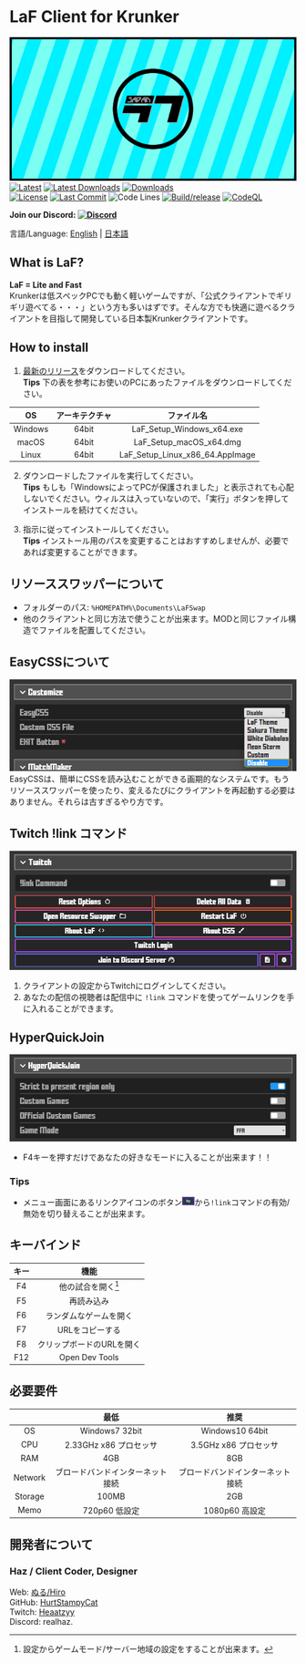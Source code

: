 # LaF Client for Krunker

![TitleImage](./app/img/social.png)</br>
[![Latest](https://img.shields.io/github/v/release/LaFClient/LaF)](https://github.com/LaFClient/LaF/releases/latest)
[![Latest Downloads](https://img.shields.io/github/downloads/LaFClient/LaF/latest/total)](https://github.com/LaFClient/LaF/releases/latest)
[![Downloads](https://img.shields.io/github/downloads/LaFClient/LaF/total?logo=appveyor)](https://github.com/LaFClient/LaF/releases)</br>
[![License](https://img.shields.io/github/license/LaFClient/LaF)](https://github.com/LaFClient/LaF/blob/master/LICENSE)
[![Last Commit](https://img.shields.io/github/last-commit/LaFClient/LaF/master)](https://github.com/LaFClient/LaF/tree/master)
![Code Lines](https://img.shields.io/tokei/lines/github/LaFClient/LaF)
[![Build/release](https://github.com/LaFClient/LaF/actions/workflows/build.yml/badge.svg)](https://github.com/LaFClient/LaF/actions/workflows/build.yml)
[![CodeQL](https://github.com/LaFClient/LaF/actions/workflows/codeql-analysis.yml/badge.svg)](https://github.com/LaFClient/LaF/actions/workflows/codeql-analysis.yml)

**Join our Discord: [![Discord](https://discord.com/api/guilds/911130667448954880/widget.png)](https://discord.gg/9M9TgDRt9G)**

言語/Language: [English](https://github.com/LaFClient/LaF/blob/master/README.md) | [日本語](https://github.com/LaFClient/LaF/blob/master/README_JA.md)

## What is LaF?

**LaF = Lite and Fast**</br>
Krunkerは低スペックPCでも動く軽いゲームですが、「公式クライアントでギリギリ遊べてる・・・」という方も多いはずです。そんな方でも快適に遊べるクライアントを目指して開発している日本製Krunkerクライアントです。

## How to install

1. [最新のリリース](https://github.com/LaFClient/LaF/releases/latest)をダウンロードしてください。\
**Tips** 下の表を参考にお使いのPCにあったファイルをダウンロードしてください。

|   OS    | アーキテクチャ |           ファイル名            |
| :-----: | :------------: | :-----------------------------: |
| Windows |    64bit     |    LaF_Setup_Windows_x64.exe    |
|  macOS  |    64bit     |     LaF_Setup_macOS_x64.dmg     |
|  Linux  |    64bit     | LaF_Setup_Linux_x86_64.AppImage |

2. ダウンロードしたファイルを実行してください。\
**Tips** もしも「WindowsによってPCが保護されました」と表示されても心配しないでください。ウィルスは入っていないので、「実行」ボタンを押してインストールを続けてください。

3. 指示に従ってインストールしてください。\
**Tips** インストール用のパスを変更することはおすすめしませんが、必要であれば変更することができます。

## リソーススワッパーについて

- フォルダーのパス: `%HOMEPATH%\Documents\LaFSwap`
- 他のクライアントと同じ方法で使うことが出来ます。MODと同じファイル構造でファイルを配置してください。

## EasyCSSについて

![EasyCSS](./app/img/readme/easycss-1.png)\
EasyCSSは、簡単にCSSを読み込むことができる画期的なシステムです。もうリソーススワッパーを使ったり、変えるたびにクライアントを再起動する必要はありません。それらは古すぎるやり方です。

## Twitch !link コマンド

![Twitch Login](./app/img/readme/twitch-1.png)

1. クライアントの設定からTwitchにログインしてください。
2. あなたの配信の視聴者は配信中に `!link` コマンドを使ってゲームリンクを手に入れることができます。

## HyperQuickJoin

![HyperQuickJoin](./app/img/readme/hyperquickjoin-1.png)

- F4キーを押すだけであなたの好きなモードに入ることが出来ます！！

### Tips

- メニュー画面にあるリンクアイコンのボタン![Button](./app/img/readme/twitch-2.png)から`!link`コマンドの有効/無効を切り替えることが出来ます。

## キーバインド

| キー  |           機能            |
| :---: | :-----------------------: |
|  F4   |    他の試合を開く[^1]     |
|  F5   |        再読み込み         |
|  F6   |  ランダムなゲームを開く   |
|  F7   |      URLをコピーする      |
|  F8   | クリップボードのURLを開く |
|  F12  |      Open Dev Tools       |

[^1]: 設定からゲームモード/サーバー地域の設定をすることが出来ます。

## 必要要件

|         |               最低               |               推奨               |
| :-----: | :------------------------------: | :------------------------------: |
|   OS    |          Windows7 32bit          |         Windows10 64bit          |
|   CPU   |      2.33GHz x86 プロセッサ      |      3.5GHz x86 プロセッサ       |
|   RAM   |               4GB                |               8GB                |
| Network | ブロードバンドインターネット接続 | ブロードバンドインターネット接続 |
| Storage |              100MB               |               2GB                |
|  Memo   |          720p60 低設定           |          1080p60 高設定          |

## 開発者について

### Haz / **Client Coder, Designer**

Web: [ぬる/Hiro](https://hiro527.github.io/)\
GitHub: [HurtStampyCat](https://github.com/Hiro527)\
Twitch: [Heaatzyy](https://twitch.tv/nulla1m)\
Discord: realhaz.
